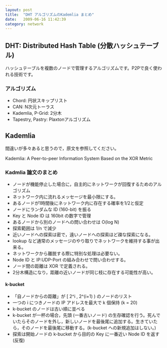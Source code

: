 ```yaml
---
layout: post
title:  "DHT アルゴリズムのKademlia まとめ"
date:   2009-06-16 11:42:39
category: network
---
```


## DHT: Distributed Hash Table (分散ハッシュテーブル)

ハッシュテーブルを複数のノードで管理するアルゴリズムです。P2Pで良く使われる技術です。

### アルゴリズム

- Chord: 円状スキップリスト
- CAN: N次元トーラス
- Kademlia, P-Grid: 2分木
- Tapestry, Pastry: Plaxtonアルゴリズム

## Kademlia

間違いが多々あると思うので，原文を参照してください。

Kademlia: A Peer-to-peer Information System Based on the XOR Metric

### Kadmlia 論文のまとめ

- ノードが機能停止した場合に，自主的にネットワークが回復するためのアルゴリズム
- ネットワーク内に流れるメッセージを最小限にする。
- あるノードが1時間後にネットワーク内に存在する確率を1/2と仮定
- ノードにランダムな ID (160-bit) を振る
- Key と Node ID は 160bit の数字で管理
- あるノードから別のノードへの問い合わせは O(log N)
- 探索範囲は 1/n で減少
- 近いノードへの探索は密で，遠いノードへの探索ほど疎な探索になる。
- lookup など通常のメッセージのやり取りでネットワークを維持する事が出来る。
- ネットワークから離脱する際に特別な処理は必要ない。
- Node ID と IP:UDP-Port の組み合わせで問い合わせする。
- ノード間の距離は XOR で定義される。
- 2分木構造になり，距離の近いノードが同じ枝に存在する可能性が高い。

#### k-bucket

- 「自ノードからの距離」が [ 2^i , 2^(i+1) ) のノードのリスト
- 一つの i につきノードの IP アドレスを最大で k 個保持 (k = 20)
- k-bucket のノードは古い順に並べる
- k-bucket が一杯の場合，先頭 (一番古いノード) の生存確認を行う。死んでいたらそのノードを外し，新しいノードを最後尾に追加する。生きていたら，そのノードを最後尾に移動する。(k-bucket への新規追加はしない。)
- 探索は開始ノードの k-bucket から目的の Key に一番近い Node ID を返す (反復)


